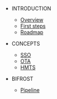 <!-- docs/_sidebar.md -->

- INTRODUCTION
  - [Overview](overview.md)
  - [First steps](firststeps.md)
  - [Roadmap](roadmap.md)

- CONCEPTS
  - [SSO](sso.md)
  - [OTA](ota.md)
  - [HMTS](hmts.md)

- BIFROST
  - [Pipeline](pipeline.md)